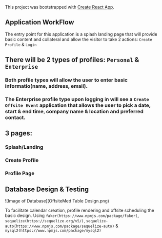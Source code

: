 This project was bootstrapped with [Create React App](https://github.com/facebook/create-react-app).

## Application WorkFlow

The entry point for this application is a splash landing page that will provide basic content and collateral and allow the visitor to take 2 actions: `Create Profile` & `Login`

## There will be 2 types of profiles: `Personal` & `Enterprise`
  ### Both profile types will allow the user to enter basic informatio(name, address, email).
  
  ### The Enterprise profile type upon logging in will see a `Create Offsite Event` application that allows the user to pick a date,        start & end time, company name & location and preferred contact. 
  
## 3 pages: 
### Splash/Landing
### Create Profile
### Profile Page

## Database Design & Testing
![Image of Database](OffsiteMed Table Design.png)

To facilitate calendar creation, profile rendering and offsite scheduling the basic design.
Using `faker(https://www.npmjs.com/package/faker)`, `sequelize(https://sequelize.org/v5/)`, `sequelize-auto(https://www.npmjs.com/package/sequelize-auto)` &  `mysql2(https://www.npmjs.com/package/mysql2)`


